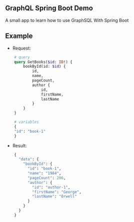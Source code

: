 GraphQL Spring Boot Demo
---

A small app to learn how to use GraphSQL With Spring Boot

## Example

*  Request: 
```graphql
    # query
    query GetBooks($id: ID!) {
        bookById(id: $id) {
            id,
            name,
            pageCount,
            author {
                id,
                firstName,
                lastName
            }
        }
    }

    # variables
    {
    "id": "book-1"
    }

```

* Result:

```graphql
    {
      "data": {
        "bookById": {
          "id": "book-1",
          "name": "1984",
          "pageCount": 206,
          "author": {
            "id": "author-1",
            "firstName": "George",
            "lastName": "Orwell"
          }
        }
      }
    }
```